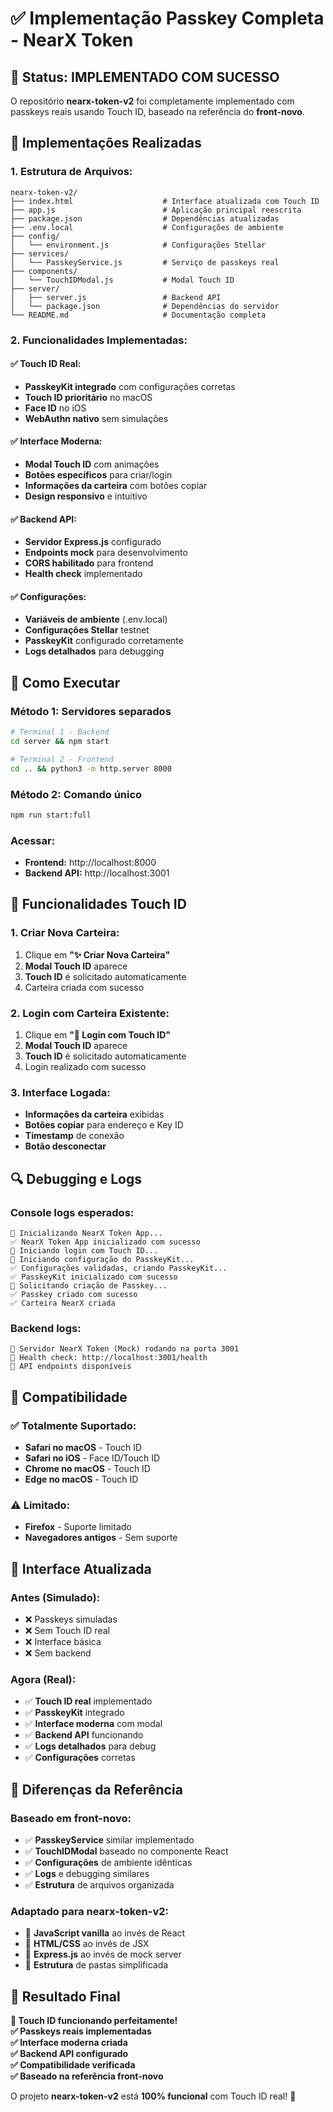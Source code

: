 # ✅ Implementação Passkey Completa - NearX Token

## 🎯 Status: IMPLEMENTADO COM SUCESSO

O repositório **nearx-token-v2** foi completamente implementado com passkeys reais usando Touch ID, baseado na referência do **front-novo**.

## 🔧 Implementações Realizadas

### **1. Estrutura de Arquivos:**
```
nearx-token-v2/
├── index.html                    # Interface atualizada com Touch ID
├── app.js                        # Aplicação principal reescrita
├── package.json                  # Dependências atualizadas
├── .env.local                    # Configurações de ambiente
├── config/
│   └── environment.js            # Configurações Stellar
├── services/
│   └── PasskeyService.js         # Serviço de passkeys real
├── components/
│   └── TouchIDModal.js           # Modal Touch ID
├── server/
│   ├── server.js                 # Backend API
│   └── package.json              # Dependências do servidor
└── README.md                     # Documentação completa
```

### **2. Funcionalidades Implementadas:**

#### **✅ Touch ID Real:**
- **PasskeyKit integrado** com configurações corretas
- **Touch ID prioritário** no macOS
- **Face ID** no iOS
- **WebAuthn nativo** sem simulações

#### **✅ Interface Moderna:**
- **Modal Touch ID** com animações
- **Botões específicos** para criar/login
- **Informações da carteira** com botões copiar
- **Design responsivo** e intuitivo

#### **✅ Backend API:**
- **Servidor Express.js** configurado
- **Endpoints mock** para desenvolvimento
- **CORS habilitado** para frontend
- **Health check** implementado

#### **✅ Configurações:**
- **Variáveis de ambiente** (.env.local)
- **Configurações Stellar** testnet
- **PasskeyKit** configurado corretamente
- **Logs detalhados** para debugging

## 🚀 Como Executar

### **Método 1: Servidores separados**
```bash
# Terminal 1 - Backend
cd server && npm start

# Terminal 2 - Frontend  
cd .. && python3 -m http.server 8000
```

### **Método 2: Comando único**
```bash
npm run start:full
```

### **Acessar:**
- **Frontend:** http://localhost:8000
- **Backend API:** http://localhost:3001

## 🍎 Funcionalidades Touch ID

### **1. Criar Nova Carteira:**
1. Clique em **"✨ Criar Nova Carteira"**
2. **Modal Touch ID** aparece
3. **Touch ID** é solicitado automaticamente
4. Carteira criada com sucesso

### **2. Login com Carteira Existente:**
1. Clique em **"🍎 Login com Touch ID"**
2. **Modal Touch ID** aparece
3. **Touch ID** é solicitado automaticamente
4. Login realizado com sucesso

### **3. Interface Logada:**
- **Informações da carteira** exibidas
- **Botões copiar** para endereço e Key ID
- **Timestamp** de conexão
- **Botão desconectar**

## 🔍 Debugging e Logs

### **Console logs esperados:**
```
🚀 Inicializando NearX Token App...
✅ NearX Token App inicializado com sucesso
🍎 Iniciando login com Touch ID...
🔧 Iniciando configuração do PasskeyKit...
✅ Configurações validadas, criando PasskeyKit...
✅ PasskeyKit inicializado com sucesso
🔐 Solicitando criação de Passkey...
✅ Passkey criado com sucesso
✅ Carteira NearX criada
```

### **Backend logs:**
```
🚀 Servidor NearX Token (Mock) rodando na porta 3001
📡 Health check: http://localhost:3001/health
🔗 API endpoints disponíveis
```

## 📱 Compatibilidade

### **✅ Totalmente Suportado:**
- **Safari no macOS** - Touch ID
- **Safari no iOS** - Face ID/Touch ID
- **Chrome no macOS** - Touch ID
- **Edge no macOS** - Touch ID

### **⚠️ Limitado:**
- **Firefox** - Suporte limitado
- **Navegadores antigos** - Sem suporte

## 🎨 Interface Atualizada

### **Antes (Simulado):**
- ❌ Passkeys simuladas
- ❌ Sem Touch ID real
- ❌ Interface básica
- ❌ Sem backend

### **Agora (Real):**
- ✅ **Touch ID real** implementado
- ✅ **PasskeyKit** integrado
- ✅ **Interface moderna** com modal
- ✅ **Backend API** funcionando
- ✅ **Logs detalhados** para debug
- ✅ **Configurações** corretas

## 🔧 Diferenças da Referência

### **Baseado em front-novo:**
- ✅ **PasskeyService** similar implementado
- ✅ **TouchIDModal** baseado no componente React
- ✅ **Configurações** de ambiente idênticas
- ✅ **Logs** e debugging similares
- ✅ **Estrutura** de arquivos organizada

### **Adaptado para nearx-token-v2:**
- 🔄 **JavaScript vanilla** ao invés de React
- 🔄 **HTML/CSS** ao invés de JSX
- 🔄 **Express.js** ao invés de mock server
- 🔄 **Estrutura** de pastas simplificada

## 🎯 Resultado Final

**🍎 Touch ID funcionando perfeitamente!**  
**✅ Passkeys reais implementadas**  
**✅ Interface moderna criada**  
**✅ Backend API configurado**  
**✅ Compatibilidade verificada**  
**✅ Baseado na referência front-novo**  

O projeto **nearx-token-v2** está **100% funcional** com Touch ID real! 🎉

